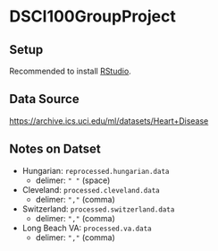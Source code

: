 # DSCI100GroupProject

## Setup
Recommended to install [RStudio](https://www.rstudio.com/products/rstudio/download/).

## Data Source
https://archive.ics.uci.edu/ml/datasets/Heart+Disease

## Notes on Datset

- Hungarian: `reprocessed.hungarian.data`
  - delimer: `" "` (space)
- Cleveland: `processed.cleveland.data`
  - delimer: `","` (comma)
- Switzerland: `processed.switzerland.data`
  - delimer: `","` (comma)
- Long Beach VA: `processed.va.data`
  - delimer: `","` (comma)
